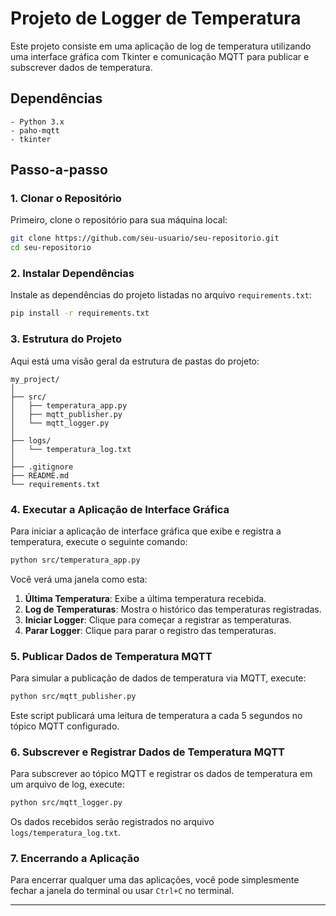 # Projeto de Logger de Temperatura

Este projeto consiste em uma aplicação de log de temperatura utilizando uma interface gráfica com Tkinter e comunicação MQTT para publicar e subscrever dados de temperatura.

## Dependências
```
- Python 3.x
- paho-mqtt
- tkinter
```

## Passo-a-passo

### 1. Clonar o Repositório

Primeiro, clone o repositório para sua máquina local:
```bash
git clone https://github.com/seu-usuario/seu-repositorio.git
cd seu-repositorio
```

### 2. Instalar Dependências

Instale as dependências do projeto listadas no arquivo `requirements.txt`:
```bash
pip install -r requirements.txt
```

### 3. Estrutura do Projeto

Aqui está uma visão geral da estrutura de pastas do projeto:

```
my_project/
│
├── src/
│   ├── temperatura_app.py
│   ├── mqtt_publisher.py
│   └── mqtt_logger.py
│
├── logs/
│   └── temperatura_log.txt
│
├── .gitignore
├── README.md
└── requirements.txt
```

### 4. Executar a Aplicação de Interface Gráfica

Para iniciar a aplicação de interface gráfica que exibe e registra a temperatura, execute o seguinte comando:
```bash
python src/temperatura_app.py
```
Você verá uma janela como esta:

1. **Última Temperatura**: Exibe a última temperatura recebida.
2. **Log de Temperaturas**: Mostra o histórico das temperaturas registradas.
3. **Iniciar Logger**: Clique para começar a registrar as temperaturas.
4. **Parar Logger**: Clique para parar o registro das temperaturas.

### 5. Publicar Dados de Temperatura MQTT

Para simular a publicação de dados de temperatura via MQTT, execute:
```bash
python src/mqtt_publisher.py
```
Este script publicará uma leitura de temperatura a cada 5 segundos no tópico MQTT configurado.

### 6. Subscrever e Registrar Dados de Temperatura MQTT

Para subscrever ao tópico MQTT e registrar os dados de temperatura em um arquivo de log, execute:
```bash
python src/mqtt_logger.py
```
Os dados recebidos serão registrados no arquivo `logs/temperatura_log.txt`.

### 7. Encerrando a Aplicação

Para encerrar qualquer uma das aplicações, você pode simplesmente fechar a janela do terminal ou usar `Ctrl+C` no terminal.

---
